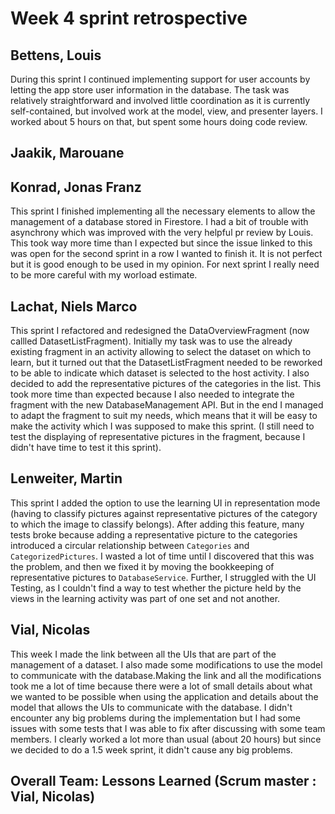 # Week 4 sprint retrospective

## Bettens, Louis
During this sprint I continued implementing support for user accounts by letting the app store user information in the database. The task was relatively straightforward and involved little coordination as it is currently self-contained, but involved work at the model, view, and presenter layers. I worked about 5 hours on that, but spent some hours doing code review.


## Jaakik, Marouane


## Konrad, Jonas Franz
This sprint I finished implementing all the necessary elements to allow the management of a database stored in Firestore. I had a bit of trouble with asynchrony which was improved with the very helpful pr review by Louis. This took way more time than I expected but since the issue linked to this was open for the second sprint in a row I wanted to finish it. It is not perfect but it is good enough to be used in my opinion. For next sprint I really need to be more careful with my worload estimate.

## Lachat, Niels Marco
This sprint I refactored and redesigned the DataOverviewFragment (now callled DatasetListFragment). Initially my task was to use the already existing fragment in an activity allowing to select the dataset on which to learn, but it turned out that the DatasetListFragment needed to be reworked to be able to indicate which dataset is selected to the host activity. I also decided to add the representative pictures of the categories in the list. This took more time than expected because I also needed to integrate the fragment with the new DatabaseManagement API. But in the end I managed to adapt the fragment to suit my needs, which means that it will be easy to make the activity which I was supposed to make this sprint. (I still need to test the displaying of representative pictures in the fragment, because I didn't have time to test it this sprint).


## Lenweiter, Martin
This sprint I added the option to use the learning UI in representation mode (having to classify pictures against representative pictures of the category to which the image to classify belongs). After adding this feature, many tests broke because adding a representative picture to the categories introduced a circular relationship between `Categories` and `CategorizedPictures`. I wasted a lot of time until I discovered that this was the problem, and then we fixed it by moving the bookkeeping of representative pictures to `DatabaseService`. Further, I struggled with the UI Testing, as I couldn't  find a way to test whether the picture held by the views in the learning activity was part of one set and not another.

## Vial, Nicolas
This week I made the link between all the UIs that are part of the management of a dataset. I also made some modifications to use the model to communicate with the database.Making the link and all the modifications took me a lot of time because there were a lot of small details about what we wanted to be possible when using the application and details about the model that allows the UIs to communicate with the database. I didn't encounter any big problems during the implementation but I had some issues with some tests that I was able to fix after discussing with some team members.  I clearly worked a lot more than usual (about 20 hours) but since we decided to do a 1.5 week sprint, it didn't cause any big problems.
## Overall Team: Lessons Learned (Scrum master : Vial, Nicolas)
